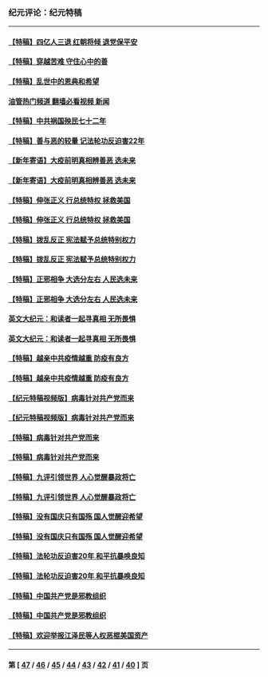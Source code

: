 ### 纪元评论：纪元特稿
---
#### [【特稿】四亿人三退 红朝将倾 退党保平安](../../pages/nsc424/n13794378.md?10310330) 
#### [【特稿】穿越苦难 守住心中的善](../../pages/nsc424/n13784979.md?10310330) 
#### [【特稿】乱世中的恩典和希望](../../pages/nsc424/n13734687.md?10310330) 
#### [油管热门频道 翻墙必看视频 新闻](ok?10310330)
#### [【特稿】中共祸国殃民七十二年](../../pages/nsc424/n13272607.md?10310330) 
#### [【特稿】善与恶的较量 记法轮功反迫害22年](../../pages/nsc424/n13086597.md?10310330) 
#### [【新年寄语】大疫前明真相辨善恶 选未来](../../pages/nsc424/n12660855.md?10310330) 
#### [【新年寄语】大疫前明真相辨善恶 选未来](../../pages/nsc424/n12660855.md?10310330) 
#### [【特稿】伸张正义 行总统特权 拯救美国](../../pages/nsc424/n12616806.md?10310330) 
#### [【特稿】伸张正义 行总统特权 拯救美国](../../pages/nsc424/n12616806.md?10310330) 
#### [【特稿】拨乱反正 宪法赋予总统特别权力](../../pages/nsc424/n12598306.md?10310330) 
#### [【特稿】拨乱反正 宪法赋予总统特别权力](../../pages/nsc424/n12598306.md?10310330) 
#### [【特稿】正邪相争 大选分左右 人民选未来](../../pages/nsc424/n12545208.md?10310330) 
#### [【特稿】正邪相争 大选分左右 人民选未来](../../pages/nsc424/n12545208.md?10310330) 
#### [英文大纪元：和读者一起寻真相 无所畏惧](../../pages/nsc424/n12542027.md?10310330) 
#### [英文大纪元：和读者一起寻真相 无所畏惧](../../pages/nsc424/n12542027.md?10310330) 
#### [【特稿】越亲中共疫情越重 防疫有良方](../../pages/nsc424/n12042989.md?10310330) 
#### [【特稿】越亲中共疫情越重 防疫有良方](../../pages/nsc424/n12042989.md?10310330) 
#### [【纪元特稿视频版】病毒针对共产党而来](../../pages/nsc424/n11977328.md?10310330) 
#### [【纪元特稿视频版】病毒针对共产党而来](../../pages/nsc424/n11977328.md?10310330) 
#### [【特稿】病毒针对共产党而来](../../pages/nsc424/n11928818.md?10310330) 
#### [【特稿】病毒针对共产党而来](../../pages/nsc424/n11928818.md?10310330) 
#### [【特稿】九评引领世界 人心觉醒暴政将亡](../../pages/nsc424/n11660496.md?10310330) 
#### [【特稿】九评引领世界 人心觉醒暴政将亡](../../pages/nsc424/n11660496.md?10310330) 
#### [【特稿】没有国庆只有国殇 国人觉醒迎希望](../../pages/nsc424/n11549354.md?10310330) 
#### [【特稿】没有国庆只有国殇 国人觉醒迎希望](../../pages/nsc424/n11549354.md?10310330) 
#### [【特稿】法轮功反迫害20年 和平抗暴唤良知](../../pages/nsc424/n11389135.md?10310330) 
#### [【特稿】法轮功反迫害20年 和平抗暴唤良知](../../pages/nsc424/n11389135.md?10310330) 
#### [【特稿】中国共产党是邪教组织](../../pages/nsc424/n11355551.md?10310330) 
#### [【特稿】中国共产党是邪教组织](../../pages/nsc424/n11355551.md?10310330) 
#### [【特稿】欢迎举报江泽民等人权恶棍美国资产](../../pages/nsc424/n11303040.md?10310330) 

---
#### 第 [ [47](./47.md?10310330) / [46](./46.md?10310330) / [45](./45.md?10310330) / [44](./44.md?10310330) / [43](./43.md?10310330) / [42](./42.md?10310330) / [41](./41.md?10310330) / [40](./40.md?10310330) ] 页
